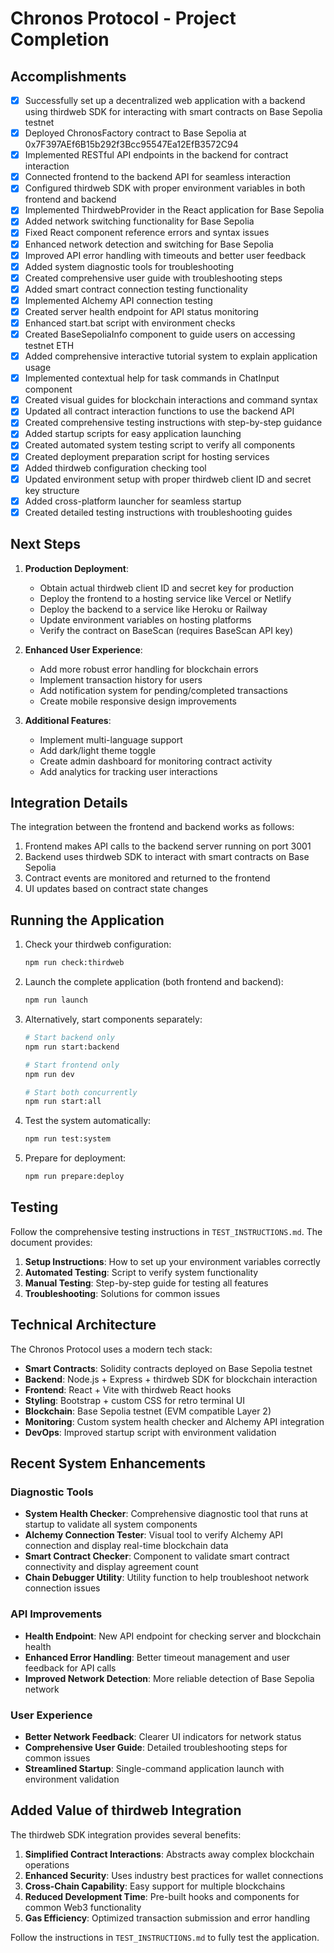 # Chronos Protocol - Project Completion

## Accomplishments

- [x] Successfully set up a decentralized web application with a backend using thirdweb SDK for interacting with smart contracts on Base Sepolia testnet
- [x] Deployed ChronosFactory contract to Base Sepolia at 0x7F397AEf6B15b292f3Bcc95547Ea12EfB3572C94
- [x] Implemented RESTful API endpoints in the backend for contract interaction
- [x] Connected frontend to the backend API for seamless interaction
- [x] Configured thirdweb SDK with proper environment variables in both frontend and backend
- [x] Implemented ThirdwebProvider in the React application for Base Sepolia
- [x] Added network switching functionality for Base Sepolia
- [x] Fixed React component reference errors and syntax issues
- [x] Enhanced network detection and switching for Base Sepolia
- [x] Improved API error handling with timeouts and better user feedback
- [x] Added system diagnostic tools for troubleshooting
- [x] Created comprehensive user guide with troubleshooting steps
- [x] Added smart contract connection testing functionality
- [x] Implemented Alchemy API connection testing
- [x] Created server health endpoint for API status monitoring
- [x] Enhanced start.bat script with environment checks
- [x] Created BaseSepoliaInfo component to guide users on accessing testnet ETH
- [x] Added comprehensive interactive tutorial system to explain application usage
- [x] Implemented contextual help for task commands in ChatInput component
- [x] Created visual guides for blockchain interactions and command syntax
- [x] Updated all contract interaction functions to use the backend API
- [x] Created comprehensive testing instructions with step-by-step guidance
- [x] Added startup scripts for easy application launching
- [x] Created automated system testing script to verify all components
- [x] Created deployment preparation script for hosting services
- [x] Added thirdweb configuration checking tool
- [x] Updated environment setup with proper thirdweb client ID and secret key structure
- [x] Added cross-platform launcher for seamless startup 
- [x] Created detailed testing instructions with troubleshooting guides

## Next Steps

1. **Production Deployment**:
   - Obtain actual thirdweb client ID and secret key for production
   - Deploy the frontend to a hosting service like Vercel or Netlify
   - Deploy the backend to a service like Heroku or Railway
   - Update environment variables on hosting platforms
   - Verify the contract on BaseScan (requires BaseScan API key)

2. **Enhanced User Experience**:
   - Add more robust error handling for blockchain errors
   - Implement transaction history for users
   - Add notification system for pending/completed transactions
   - Create mobile responsive design improvements

3. **Additional Features**:
   - Implement multi-language support
   - Add dark/light theme toggle
   - Create admin dashboard for monitoring contract activity
   - Add analytics for tracking user interactions

## Integration Details

The integration between the frontend and backend works as follows:

1. Frontend makes API calls to the backend server running on port 3001
2. Backend uses thirdweb SDK to interact with smart contracts on Base Sepolia
3. Contract events are monitored and returned to the frontend
4. UI updates based on contract state changes

## Running the Application

1. Check your thirdweb configuration:
   ```bash
   npm run check:thirdweb
   ```

2. Launch the complete application (both frontend and backend):
   ```bash
   npm run launch
   ```

3. Alternatively, start components separately:
   ```bash
   # Start backend only
   npm run start:backend
   
   # Start frontend only
   npm run dev
   
   # Start both concurrently
   npm run start:all
   ```

4. Test the system automatically:
   ```bash
   npm run test:system
   ```

5. Prepare for deployment:
   ```bash
   npm run prepare:deploy
   ```

## Testing

Follow the comprehensive testing instructions in `TEST_INSTRUCTIONS.md`. The document provides:

1. **Setup Instructions**: How to set up your environment variables correctly
2. **Automated Testing**: Script to verify system functionality
3. **Manual Testing**: Step-by-step guide for testing all features
4. **Troubleshooting**: Solutions for common issues

## Technical Architecture

The Chronos Protocol uses a modern tech stack:

- **Smart Contracts**: Solidity contracts deployed on Base Sepolia testnet
- **Backend**: Node.js + Express + thirdweb SDK for blockchain interaction
- **Frontend**: React + Vite with thirdweb React hooks
- **Styling**: Bootstrap + custom CSS for retro terminal UI
- **Blockchain**: Base Sepolia testnet (EVM compatible Layer 2)
- **Monitoring**: Custom system health checker and Alchemy API integration
- **DevOps**: Improved startup script with environment validation

## Recent System Enhancements

### Diagnostic Tools
- **System Health Checker**: Comprehensive diagnostic tool that runs at startup to validate all system components
- **Alchemy Connection Tester**: Visual tool to verify Alchemy API connection and display real-time blockchain data
- **Smart Contract Checker**: Component to validate smart contract connectivity and display agreement count
- **Chain Debugger Utility**: Utility function to help troubleshoot network connection issues

### API Improvements
- **Health Endpoint**: New API endpoint for checking server and blockchain health
- **Enhanced Error Handling**: Better timeout management and user feedback for API calls
- **Improved Network Detection**: More reliable detection of Base Sepolia network

### User Experience
- **Better Network Feedback**: Clearer UI indicators for network status
- **Comprehensive User Guide**: Detailed troubleshooting steps for common issues
- **Streamlined Startup**: Single-command application launch with environment validation

## Added Value of thirdweb Integration

The thirdweb SDK integration provides several benefits:

1. **Simplified Contract Interactions**: Abstracts away complex blockchain operations
2. **Enhanced Security**: Uses industry best practices for wallet connections
3. **Cross-Chain Capability**: Easy support for multiple blockchains
4. **Reduced Development Time**: Pre-built hooks and components for common Web3 functionality
5. **Gas Efficiency**: Optimized transaction submission and error handling

Follow the instructions in `TEST_INSTRUCTIONS.md` to fully test the application.
